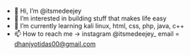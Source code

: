 - 👋 Hi, I’m @itsmedeejey
- 👀 I’m interested in building stuff that makes life easy
- 🌱 I’m currently learning kali linux, html, css, php, java, c++ 
- 📫 How to reach me -> instagram @itsmedeejey_
email = dhanjyotidas00@gmail.com

<!---
itsmedeejey/itsmedeejey is a ✨ special ✨ repository because its `README.md` (this file) appears on your GitHub profile.
You can click the Preview link to take a look at your changes.
--->
